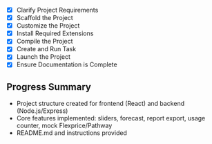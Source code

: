 - [x] Clarify Project Requirements
- [x] Scaffold the Project
- [x] Customize the Project
- [x] Install Required Extensions
- [x] Compile the Project
- [x] Create and Run Task
- [x] Launch the Project
- [x] Ensure Documentation is Complete

## Progress Summary
- Project structure created for frontend (React) and backend (Node.js/Express)
- Core features implemented: sliders, forecast, report export, usage counter, mock Flexprice/Pathway
- README.md and instructions provided
